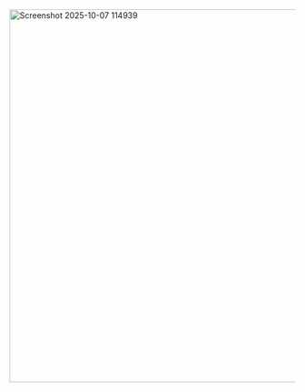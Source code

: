 <img width="1169" height="656" alt="Screenshot 2025-10-07 114939" src="https://github.com/user-attachments/assets/baee712a-aa39-41d3-93eb-dc1508ce6f8c" />
